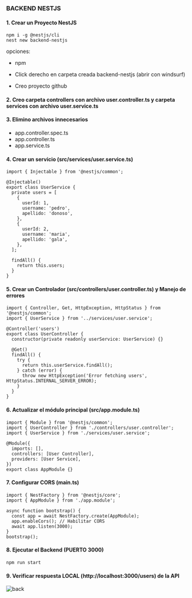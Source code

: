 ### BACKEND NESTJS

#### 1. Crear un Proyecto NestJS

```
npm i -g @nestjs/cli
nest new backend-nestjs
```

opciones:
* npm

* Click derecho en carpeta creada backend-nestjs (abrir con windsurf)

* Creo proyecto github

#### 2. Creo carpeta controllers con archivo user.controller.ts y carpeta services con archivo user.service.ts

#### 3. Elimino archivos innecesarios

* app.controller.spec.ts
* app.controller.ts
* app.service.ts

#### 4. Crear un servicio (src/services/user.service.ts)

```
import { Injectable } from '@nestjs/common';

@Injectable()
export class UserService {
  private users = [
    {
      userId: 1,
      username: 'pedro',
      apellido: 'donoso',
    },
    {
      userId: 2,
      username: 'maria',
      apellido: 'gala',
    },
  ];

  findAll() {
    return this.users;
  }
}
```

#### 5. Crear un Controlador (src/controllers/user.controller.ts) y Manejo de errores

```
import { Controller, Get, HttpException, HttpStatus } from '@nestjs/common';
import { UserService } from '../services/user.service';

@Controller('users')
export class UserController {
  constructor(private readonly userService: UserService) {}

  @Get()
  findAll() {
    try {
      return this.userService.findAll();
    } catch (error) {
      throw new HttpException('Error fetching users', HttpStatus.INTERNAL_SERVER_ERROR);
    }
  }
}
```

#### 6. Actualizar el módulo principal (src/app.module.ts)

```
import { Module } from '@nestjs/common';
import { UserController } from './controllers/user.controller';
import { UserService } from './services/user.service';

@Module({
  imports: [],
  controllers: [User Controller],
  providers: [User Service],
})
export class AppModule {}
```

#### 7. Configurar CORS (main.ts)

```
import { NestFactory } from '@nestjs/core';
import { AppModule } from './app.module';

async function bootstrap() {
  const app = await NestFactory.create(AppModule);
  app.enableCors(); // Habilitar CORS
  await app.listen(3000);
}
bootstrap();
```

#### 8. Ejecutar el Backend (PUERTO 3000)

```
npm run start
```

#### 9. Verificar respuesta LOCAL (http://localhost:3000/users) de la API

![back](https://github.com/user-attachments/assets/7266dc28-6c3e-430e-aed0-2b713a6266f0)






